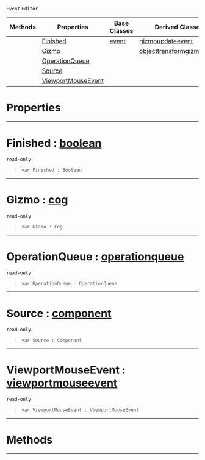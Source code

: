  `Event` `Editor`



|Methods|Properties|Base Classes|Derived Classes|
|---|---|---|---|
| |[ Finished](https://plasmaengine.github.io/PlasmaDocs/Plasma1/C++/code_reference/class_reference/gizmoevent.markdown#finished-plasma-engine-doc)|[event](https://plasmaengine.github.io/PlasmaDocs/Plasma1/C++/code_reference/class_reference/event.markdown)|[gizmoupdateevent](https://plasmaengine.github.io/PlasmaDocs/Plasma1/C++/code_reference/class_reference/gizmoupdateevent.markdown)|
| |[ Gizmo](https://plasmaengine.github.io/PlasmaDocs/Plasma1/C++/code_reference/class_reference/gizmoevent.markdown#gizmo-plasma-engine-docume)| |[objecttransformgizmoevent](https://plasmaengine.github.io/PlasmaDocs/Plasma1/C++/code_reference/class_reference/objecttransformgizmoevent.markdown)|
| |[ OperationQueue](https://plasmaengine.github.io/PlasmaDocs/Plasma1/C++/code_reference/class_reference/gizmoevent.markdown#operationqueue-plasma-engi)| | |
| |[ Source](https://plasmaengine.github.io/PlasmaDocs/Plasma1/C++/code_reference/class_reference/gizmoevent.markdown#source-plasma-engine-docum)| | |
| |[ ViewportMouseEvent](https://plasmaengine.github.io/PlasmaDocs/Plasma1/C++/code_reference/class_reference/gizmoevent.markdown#viewportmouseevent-plasma)| | |


 #  Properties


---  
 #  Finished : [boolean](https://plasmaengine.github.io/PlasmaDocs/Plasma1/C++/code_reference/lightning_base_types/boolean.markdown)

 `read-only`

> 
> ``` lang=cpp, name=Lightning
> var Finished : Boolean


---  
 #  Gizmo : [cog](https://plasmaengine.github.io/PlasmaDocs/Plasma1/C++/code_reference/class_reference/cog.markdown)

 `read-only`

> 
> ``` lang=cpp, name=Lightning
> var Gizmo : Cog


---  
 #  OperationQueue : [operationqueue](https://plasmaengine.github.io/PlasmaDocs/Plasma1/C++/code_reference/class_reference/operationqueue.markdown)

 `read-only`

> 
> ``` lang=cpp, name=Lightning
> var OperationQueue : OperationQueue


---  
 #  Source : [component](https://plasmaengine.github.io/PlasmaDocs/Plasma1/C++/code_reference/class_reference/component.markdown)

 `read-only`

> 
> ``` lang=cpp, name=Lightning
> var Source : Component


---  
 #  ViewportMouseEvent : [viewportmouseevent](https://plasmaengine.github.io/PlasmaDocs/Plasma1/C++/code_reference/class_reference/viewportmouseevent.markdown)

 `read-only`

> 
> ``` lang=cpp, name=Lightning
> var ViewportMouseEvent : ViewportMouseEvent


---  
 #  Methods


---  
 

 